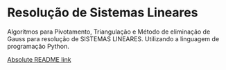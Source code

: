 # Resolução de Sistemas Lineares
Algoritmos para Pivotamento, Triangulação e Método de eliminação de Gauss para resolução de SISTEMAS LINEARES. Utilizando a linguagem de programação Python.

[Absolute README link](https://github.com)
